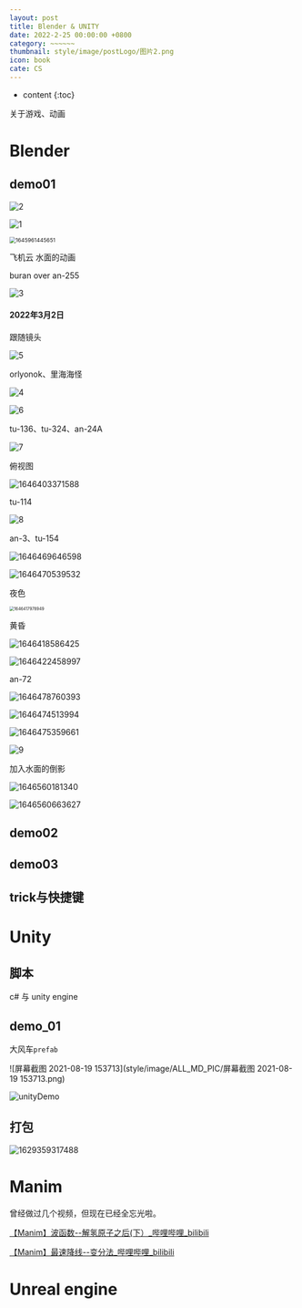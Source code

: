 ```yaml
---
layout: post
title: Blender & UNITY
date: 2022-2-25 00:00:00 +0800
category: ~~~~~~
thumbnail: style/image/postLogo/图片2.png
icon: book
cate: CS
---
```



* content
{:toc}

关于游戏、动画

# Blender

## demo01

![2](style/image/ALL_MD_PIC/2.gif)

![1](style/image/ALL_MD_PIC/1.gif)

<img src="style/image/ALL_MD_PIC/1645961445651.png" alt="1645961445651" style="zoom:67%;" />

飞机云  水面的动画

buran over an-255 

![3](style/image/ALL_MD_PIC/3.gif)

#### 2022年3月2日

跟随镜头

![5](style/image/ALL_MD_PIC/5.gif)

orlyonok、里海海怪

![4](style/image/ALL_MD_PIC/4.gif)

![6](style/image/ALL_MD_PIC/6.gif)

tu-136、tu-324、an-24A

![7](style/image/ALL_MD_PIC/7.gif)

俯视图

![1646403371588](style/image/ALL_MD_PIC/1646403371588.png)

tu-114

![8](style/image/ALL_MD_PIC/8-1646416265661.gif)

an-3、tu-154

![1646469646598](style/image/ALL_MD_PIC/1646469646598.png)

![1646470539532](style/image/ALL_MD_PIC/1646470539532.png)



夜色 

<img src="style/image/ALL_MD_PIC/1646417978949.png" alt="1646417978949" style="zoom:50%;" />

黄昏

![1646418586425](style/image/ALL_MD_PIC/1646418586425.png)

![1646422458997](style/image/ALL_MD_PIC/1646422458997.png)

an-72

![1646478760393](style/image/ALL_MD_PIC/1646478760393.png)

![1646474513994](style/image/ALL_MD_PIC/1646474513994.png)

![1646475359661](style/image/ALL_MD_PIC/1646475359661.png)

![9](style/image/ALL_MD_PIC/9.gif)

加入水面的倒影

![1646560181340](style/image/ALL_MD_PIC/1646560181340.png)

![1646560663627](style/image/ALL_MD_PIC/1646560663627.png)



## demo02



## demo03







<!-- 几何节点

材质

Grease pencel

渲染 -->

## trick与快捷键




# Unity

## 脚本



c# 与 unity engine


## demo_01

大风车`prefab`

![屏幕截图 2021-08-19 153713](style/image/ALL_MD_PIC/屏幕截图 2021-08-19 153713.png)

![unityDemo](style/image/ALL_MD_PIC/unityDemo.gif)

## 打包

![1629359317488](style/image/ALL_MD_PIC/1629359317488.png)

# Manim

曾经做过几个视频，但现在已经全忘光啦。


[【Manim】波函数--解氢原子之后(下）_哔哩哔哩_bilibili](https://www.bilibili.com/video/BV147411C7uD?spm_id_from=333.999.0.0)

[【Manim】最速降线--变分法_哔哩哔哩_bilibili](https://www.bilibili.com/video/BV1YC4y147Fr?spm_id_from=333.999.0.0)



# Unreal engine


